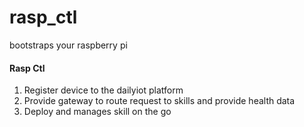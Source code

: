 # rasp_ctl
bootstraps your raspberry pi

#### Rasp Ctl
1. Register device to the dailyiot platform
2. Provide gateway to route request to skills and provide health data
3. Deploy and manages skill on the go
